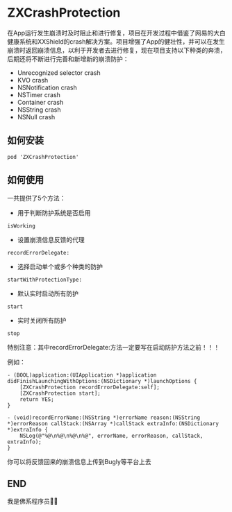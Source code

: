 # ZXCrashProtection
在App运行发生崩溃时及时阻止和进行修复，项目在开发过程中借鉴了网易的大白健康系统和XXShield的crash解决方案。项目增强了App的健壮性，并可以在发生崩溃时返回崩溃信息，以利于开发者去进行修复，现在项目支持以下种类的奔溃，后期还将不断进行完善和新增新的崩溃防护：
* Unrecognized selector crash
* KVO crash
* NSNotification crash
* NSTimer crash
* Container crash
* NSString crash
* NSNull crash
## 如何安装
```objc
pod 'ZXCrashProtection'
```
## 如何使用
一共提供了5个方法：
* 用于判断防护系统是否启用
```objc
isWorking
```
* 设置崩溃信息反馈的代理
```objc
recordErrorDelegate:
```
* 选择启动单个或多个种类的防护
```objc
startWithProtectionType:
```
* 默认实时启动所有防护
```objc
start
```
* 实时关闭所有防护
```objc
stop
```
特别注意：其中recordErrorDelegate:方法一定要写在启动防护方法之前！！！

例如：
```objc
- (BOOL)application:(UIApplication *)application didFinishLaunchingWithOptions:(NSDictionary *)launchOptions {
    [ZXCrashProtection recordErrorDelegate:self];
    [ZXCrashProtection start];
    return YES;
}

- (void)recordErrorName:(NSString *)errorName reason:(NSString *)errorReason callStack:(NSArray *)callStack extraInfo:(NSDictionary *)extraInfo {
    NSLog(@"%@\n%@\n%@\n%@", errorName, errorReason, callStack, extraInfo);
}
```
你可以将反馈回来的崩溃信息上传到Bugly等平台上去
## END
我是佛系程序员👨‍💻‍
